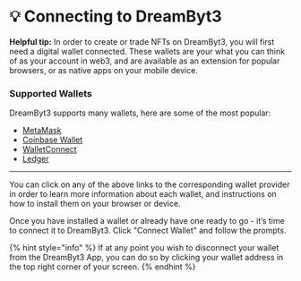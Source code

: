 # 💡 Connecting to DreamByt3

**Helpful tip:** In order to create or trade NFTs on DreamByt3, you will first need a digital wallet connected. These wallets are your what you can think of as your account in web3, and are available as an extension for popular browsers, or as native apps on your mobile device.

### Supported Wallets

DreamByt3 supports many wallets, here are some of the most popular:

* [MetaMask](https://metamask.io)
* [Coinbase Wallet](https://www.coinbase.com/wallet)
* [WalletConnect](https://walletconnect.com/)
* [Ledger](https://www.ledger.com/)

***

You can click on any of the above links to the corresponding wallet provider in order to learn more information about each wallet, and instructions on how to install them on your browser or device.&#x20;

Once you have installed a wallet or already have one ready to go - it’s time to connect it to DreamByt3. Click "Connect Wallet" and follow the prompts.&#x20;

{% hint style="info" %}
If at any point you wish to disconnect your wallet from the DreamByt3 App, you can do so by clicking your wallet address in the top right corner of your screen.
{% endhint %}

